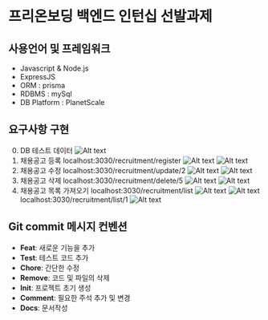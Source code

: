 # 프리온보딩 백엔드 인턴십 선발과제

## 사용언어 및 프레임워크
- Javascript & Node.js
- ExpressJS
- ORM : prisma
- RDBMS : mySql
- DB Platform : PlanetScale

## 요구사항 구현
0. DB
    테스트 데이터
    ![Alt text](image.png)
1. 채용공고 등록 
    localhost:3030/recruitment/register
    ![Alt text](image-1.png)
    ![Alt text](image-2.png)
2. 채용공고 수정
    localhost:3030/recruitment/update/2 
    ![Alt text](image-3.png)
    ![Alt text](image-4.png)
3. 채용공고 삭제
    localhost:3030/recruitment/delete/5
    ![Alt text](image-5.png)
    ![Alt text](image-6.png)
4. 채용공고 목록 가져오기
    localhost:3030/recruitment/list
    ![Alt text](image-7.png)
    ![Alt text](image-8.png)
    localhost:3030/recruitment/list/1
    ![Alt text](image-9.png)


## Git commit 메시지 컨벤션
- **Feat**: 새로운 기능을 추가
- **Test**: 테스트 코드 추가
- **Chore**: 간단한 수정
- **Remove**: 코드 및 파일의 삭제
- **Init**: 프로젝트 초기 생성
- **Comment**: 필요한 주석 추가 및 변경
- **Docs**: 문서작성